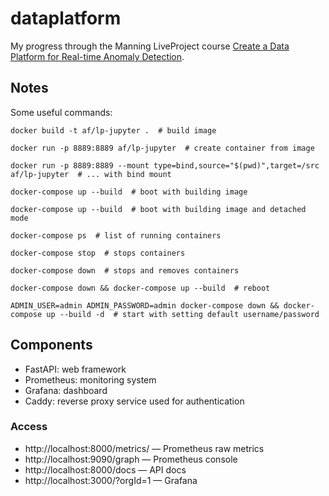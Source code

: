 # dataplatform

My progress through the Manning LiveProject course [Create a Data Platform for Real-time Anomaly Detection](https://www.manning.com/liveproject/create-a-data-platform-for-real-time-anomaly-detection).

## Notes

Some useful commands:
```
docker build -t af/lp-jupyter .  # build image

docker run -p 8889:8889 af/lp-jupyter  # create container from image

docker run -p 8889:8889 --mount type=bind,source="$(pwd)",target=/src af/lp-jupyter  # ... with bind mount
```

```
docker-compose up --build  # boot with building image

docker-compose up --build  # boot with building image and detached mode

docker-compose ps  # list of running containers

docker-compose stop  # stops containers

docker-compose down  # stops and removes containers

docker-compose down && docker-compose up --build  # reboot

ADMIN_USER=admin ADMIN_PASSWORD=admin docker-compose down && docker-compose up --build -d  # start with setting default username/password
```

## Components

- FastAPI: web framework
- Prometheus: monitoring system
- Grafana: dashboard
- Caddy: reverse proxy service used for authentication 

### Access

- http://localhost:8000/metrics/ — Prometheus raw metrics
- http://localhost:9090/graph — Prometheus console
- http://localhost:8000/docs  — API docs
- http://localhost:3000/?orgId=1 — Grafana
